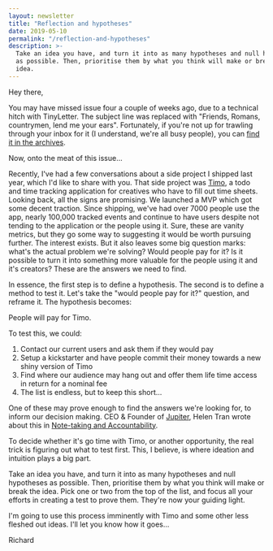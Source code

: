 ```yaml
---
layout: newsletter
title: "Reflection and hypotheses"
date: 2019-05-10
permalink: "/reflection-and-hypotheses"
description: >-
  Take an idea you have, and turn it into as many hypotheses and null hypotheses
  as possible. Then, prioritise them by what you think will make or break the
  idea.
---
```


Hey there,

You may have missed issue four a couple of weeks ago, due to a technical hitch
with TinyLetter. The subject line was replaced with "Friends, Romans,
countrymen, lend me your ears". Fortunately, if you're not up for trawling
through your inbox for it (I understand, we're all busy people), you can
[find it in the archives](/separate-the-people-from-the-problem).

Now, onto the meat of this issue...

Recently, I've had a few conversations about a side project I shipped last year,
which I'd like to share with you. That side project was
[Timo](https://hellotimo.co/), a todo and time tracking application for
creatives who have to fill out time sheets. Looking back, all the signs are
promising. We launched a MVP which got some decent traction. Since shipping,
we've had over 7000 people use the app, nearly 100,000 tracked events and
continue to have users despite not tending to the application or the people
using it. Sure, these are vanity metrics, but they go some way to suggesting it
would be worth pursuing further. The interest exists. But it also leaves some
big question marks: what's the actual problem we're solving? Would people pay
for it? Is it possible to turn it into something more valuable for the people
using it and it's creators? These are the answers we need to find.

In essence, the first step is to define a hypothesis. The second is to define a
method to test it. Let's take the "would people pay for it?" question, and
reframe it. The hypothesis becomes:

People will pay for Timo.

To test this, we could:

1. Contact our current users and ask them if they would pay
2. Setup a kickstarter and have people commit their money towards a new shiny
   version of Timo
3. Find where our audience may hang out and offer them life time access in
   return for a nominal fee
4. The list is endless, but to keep this short...

One of these may prove enough to find the answers we're looking for, to inform
our decision making. CEO & Founder of <a href="https://tryjupiter.com/">Jupiter</a>, Helen
Tran wrote about this in
<a href="http://helentran.com/notetakingandaccountability" target="_blank" rel="noopener noreferrer">Note-taking and Accountability</a>.

To decide whether it's go time with Timo, or another opportunity, the real trick
is figuring out what to test first. This, I believe, is where ideation and
intuition plays a big part.

Take an idea you have, and turn it into as many hypotheses and null hypotheses
as possible. Then, prioritise them by what you think will make or break the
idea. Pick one or two from the top of the list, and focus all your efforts in
creating a test to prove them. They're now your guiding light.

I'm going to use this process imminently with Timo and some other less fleshed
out ideas. I'll let you know how it goes...

Richard
